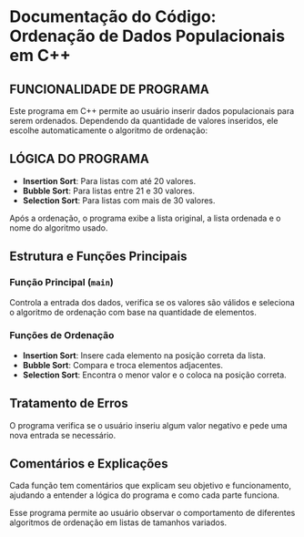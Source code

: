 # Documentação do Código: Ordenação de Dados Populacionais em C++


## FUNCIONALIDADE DE PROGRAMA
Este programa em C++ permite ao usuário inserir dados populacionais para serem ordenados. Dependendo da quantidade de valores inseridos, ele escolhe automaticamente o algoritmo de ordenação:

## LÓGICA DO PROGRAMA
- **Insertion Sort**: Para listas com até 20 valores.
- **Bubble Sort**: Para listas entre 21 e 30 valores.
- **Selection Sort**: Para listas com mais de 30 valores.

Após a ordenação, o programa exibe a lista original, a lista ordenada e o nome do algoritmo usado.

## Estrutura e Funções Principais

### Função Principal (`main`)

Controla a entrada dos dados, verifica se os valores são válidos e seleciona o algoritmo de ordenação com base na quantidade de elementos.

### Funções de Ordenação

- **Insertion Sort**: Insere cada elemento na posição correta da lista.
- **Bubble Sort**: Compara e troca elementos adjacentes.
- **Selection Sort**: Encontra o menor valor e o coloca na posição correta.

## Tratamento de Erros

O programa verifica se o usuário inseriu algum valor negativo e pede uma nova entrada se necessário.

## Comentários e Explicações

Cada função tem comentários que explicam seu objetivo e funcionamento, ajudando a entender a lógica do programa e como cada parte funciona.

Esse programa permite ao usuário observar o comportamento de diferentes algoritmos de ordenação em listas de tamanhos variados.
